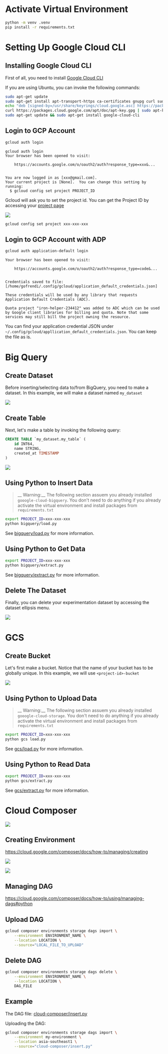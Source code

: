 
# Activate Virtual Environment

```bash
python -m venv .venv
pip install -r requirements.txt
```

# Setting Up Google Cloud CLI

## Installing Google Cloud CLI

First of all, you need to install [Google Cloud CLI](https://cloud.google.com/sdk/docs/install)

If you are using Ubuntu, you can invoke the following commands:

```bash
sudo apt-get update
sudo apt-get install apt-transport-https ca-certificates gnupg curl sudo
echo "deb [signed-by=/usr/share/keyrings/cloud.google.asc] https://packages.cloud.google.com/apt cloud-sdk main" | sudo tee -a /etc/apt/sources.list.d/google-cloud-sdk.list
curl https://packages.cloud.google.com/apt/doc/apt-key.gpg | sudo apt-key --keyring /usr/share/keyrings/cloud.google.gpg add -
sudo apt-get update && sudo apt-get install google-cloud-cli
```

## Login to GCP Account

```bash
gcloud auth login
```

```
gcloud auth login
Your browser has been opened to visit:

    https://accounts.google.com/o/oauth2/auth?response_type=xxx&...


You are now logged in as [xxx@gmail.com].
Your current project is [None].  You can change this setting by running:
  $ gcloud config set project PROJECT_ID
```

Gcloud will ask you to set the project id. You can get the Project ID by accessing your [project page](https://console.cloud.google.com/)

![](./_images/project-id.png)

```bash
gcloud config set project xxx-xxx-xxx
```

## Login to GCP Account with ADP

```bash
gcloud auth application-default login
```

```
Your browser has been opened to visit:

    https://accounts.google.com/o/oauth2/auth?response_type=code&...


Credentials saved to file: [/home/gofrendi/.config/gcloud/application_default_credentials.json]

These credentials will be used by any library that requests Application Default Credentials (ADC).

Quota project "iron-helper-234412" was added to ADC which can be used by Google client libraries for billing and quota. Note that some services may still bill the project owning the resource.
```

You can find your application credential JSON under `~/.config/gcloud/appllication_default_credentials.json`. You can keep the file as is.

# Big Query

## Create Dataset

Before inserting/selecting data to/from BigQuery, you need to make a dataset. In this example, we will make a dataset named `my_dataset`

![](_images/create-dataset.png)

## Create Table

Next, let's make a table by invoking the following query:

```sql
CREATE TABLE `my_dataset.my_table` (
    id INT64,
    name STRING,
    created_at TIMESTAMP
)
```

![](_images/create-table.png)

## Using Python to Insert Data

> __ Warning:__ The following section assuem you already installed `gooogle-cloud-bigquery`. You don't need to do anything if you already activate the virtual environment and install packages from `requirements.txt`

```bash
export PROJECT_ID=xxx-xxx-xxx
python bigquery/load.py
```

See [bigquery/load.py](./bigquery/load.py) for more information.


## Using Python to Get Data

```bash
export PROJECT_ID=xxx-xxx-xxx
python bigquery/extract.py
```

See [bigquery/extract.py](./bigquery/extract.py) for more information.

## Delete The Dataset

Finally, you can delete your experimentation dataset by accessing the dataset ellipsis menu.

![](_images/delete-dataset.png)

# GCS

## Create Bucket

Let's first make a bucket. Notice that the name of your bucket has to be globally unique. In this example, we will use `<project-id>-bucket`

![](_images/create-bucket.png)


## Using Python to Upload Data

> __ Warning:__ The following section assuem you already installed `gooogle-cloud-storage`. You don't need to do anything if you already activate the virtual environment and install packages from `requirements.txt`

```bash
export PROJECT_ID=xxx-xxx-xxx
python gcs load.py
```

See [gcs/load.py](./gcs/load.py) for more information.


## Using Python to Read Data

```bash
export PROJECT_ID=xxx-xxx-xxx
python gcs/extract.py
```

See [gcs/extract.py](./gcs/extract.py) for more information.

# Cloud Composer

![](./_images/cloud-composer.png)

## Creating Environment

https://cloud.google.com/composer/docs/how-to/managing/creating

![](./_images/cloud-composer-create-environment.png)

![](./_images/cloud-composer-setup-environment.png)

## Managing DAG

https://cloud.google.com/composer/docs/how-to/using/managing-dags#python

## Upload DAG

```bash
gcloud composer environments storage dags import \
    --environment ENVIRONMENT_NAME \
    --location LOCATION \
    --source="LOCAL_FILE_TO_UPLOAD"
```

## Delete DAG

```bash
gcloud composer environments storage dags delete \
    --environment ENVIRONMENT_NAME \
    --location LOCATION \
    DAG_FILE
```

## Example

The DAG file: [cloud-composer/insert.py](cloud-composer/insert.py)

Uploading the DAG:

```bash
gcloud composer environments storage dags import \
    --environment my-environment \
    --location asia-southeast1 \
    --source="cloud-composer/insert.py"
```